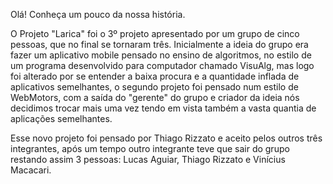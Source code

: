 Olá! Conheça um pouco da nossa história.

O Projeto "Larica" foi o 3º projeto apresentado por um grupo de cinco pessoas, que no final se tornaram três. Inicialmente a ideia do grupo era fazer um aplicativo mobile pensado no ensino de algoritmos, no estilo de um programa desenvolvido para computador chamado VisuAlg, mas logo foi alterado por se entender a baixa procura e a quantidade inflada de aplicativos semelhantes, o segundo projeto foi pensado num estilo de WebMotors, com a saída do "gerente" do grupo e criador da ideia nós decidimos trocar mais uma vez tendo em vista também a vasta quantia de aplicações semelhantes.

Esse novo projeto foi pensado por Thiago Rizzato e aceito pelos outros três integrantes, após um tempo outro integrante teve que sair do grupo restando assim 3 pessoas: Lucas Aguiar, Thiago Rizzato e Vinícius Macacari.
